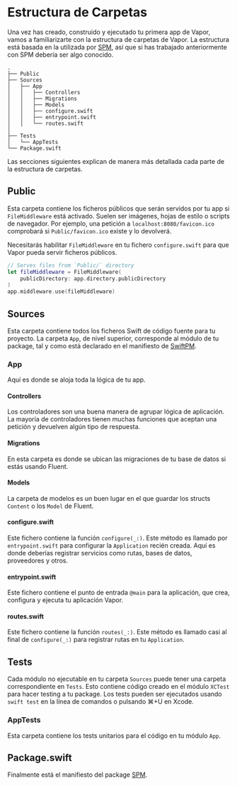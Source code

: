# Estructura de Carpetas

Una vez has creado, construido y ejecutado tu primera app de Vapor, vamos a familiarizarte con la estructura de carpetas de Vapor. La estructura está basada en la utilizada por [SPM](spm.md), así que si has trabajado anteriormente con SPM debería ser algo conocido. 

```
.
├── Public
├── Sources
│   ├── App
│   │   ├── Controllers
│   │   ├── Migrations
│   │   ├── Models
│   │   ├── configure.swift 
│   │   ├── entrypoint.swift
│   │   └── routes.swift
│       
├── Tests
│   └── AppTests
└── Package.swift
```

Las secciones siguientes explican de manera más detallada cada parte de la estructura de carpetas.

## Public

Esta carpeta contiene los ficheros públicos que serán servidos por tu app si `FileMiddleware` está activado. Suelen ser imágenes, hojas de estilo o scripts de navegador. Por ejemplo, una petición a `localhost:8080/favicon.ico` comprobará si `Public/favicon.ico` existe y lo devolverá.

Necesitarás habilitar `FileMiddleware` en tu fichero `configure.swift` para que Vapor pueda servir ficheros públicos.

```swift
// Serves files from `Public/` directory
let fileMiddleware = FileMiddleware(
    publicDirectory: app.directory.publicDirectory
)
app.middleware.use(fileMiddleware)
```

## Sources

Esta carpeta contiene todos los ficheros Swift de código fuente para tu proyecto. 
La carpeta `App`, de nivel superior, corresponde al módulo de tu package, 
tal y como está declarado en el manifiesto de [SwiftPM](spm.md).

### App

Aquí es donde se aloja toda la lógica de tu app. 

#### Controllers

Los controladores son una buena manera de agrupar lógica de aplicación. La mayoría de controladores tienen muchas funciones que aceptan una petición y devuelven algún tipo de respuesta.

#### Migrations

En esta carpeta es donde se ubican las migraciones de tu base de datos si estás usando Fluent.

#### Models

La carpeta de modelos es un buen lugar en el que guardar los structs `Content` o los `Model` de Fluent.

#### configure.swift

Este fichero contiene la función `configure(_:)`. Este método es llamado por `entrypoint.swift` para configurar la `Application` recién creada. Aquí es donde deberías registrar servicios como rutas, bases de datos, proveedores y otros. 

#### entrypoint.swift

Este fichero contiene el punto de entrada `@main` para la aplicación, que crea, configura y ejecuta tu aplicación Vapor.

#### routes.swift

Este fichero contiene la función `routes(_:)`. Este método es llamado casi al final de `configure(_:)` para registrar rutas en tu `Application`. 

## Tests

Cada módulo no ejecutable en tu carpeta `Sources` puede tener una carpeta correspondiente en `Tests`. Esto contiene código creado en el módulo `XCTest` para hacer testing a tu package. Los tests pueden ser ejecutados usando `swift test` en la línea de comandos o pulsando ⌘+U en Xcode. 

### AppTests

Esta carpeta contiene los tests unitarios para el código en tu módulo `App`.

## Package.swift

Finalmente está el manifiesto del package [SPM](spm.md).
